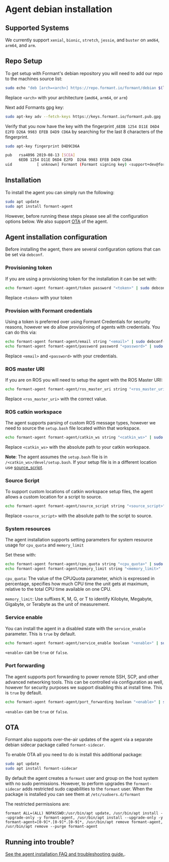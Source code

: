 # Agent debian installation

## Supported Systems

We currently support `xenial`, `bionic`, `stretch`, `jessie`, and `buster` on `amd64`, `arm64`, and `arm`.

## Repo Setup

To get setup with Formant's debian repository you will need to add our repo to the machines source list:

```bash
sudo echo "deb [arch=<arch>] https://repo.formant.io/formant/debian $(lsb_release -cs) main" >>/etc/apt/sources.list
```

Replace `<arch>` with your architecture (`amd64`, `arm64`, or `arm`)

Next add Formants gpg key:

```bash
sudo apt-key adv --fetch-keys https://keys.formant.io/formant.pub.gpg
```

Verify that you now have the key with the fingerprint ,`6EDB 1254 D11E D6D4 E2FD D26A 9983 EFEB D4D9 CD6A` by searching for the last 8 characters of the fingerprint.

```bash
sudo apt-key fingerprint D4D9CD6A

pub   rsa4096 2019-08-13 [SCEA]
      6EDB 1254 D11E D6D4 E2FD  D26A 9983 EFEB D4D9 CD6A
uid           [ unknown] Formant (Formant signing key) <support+dev@formant.io>
```

## Installation

To install the agent you can simply run the following:

```bash
sudo apt update
sudo apt install formant-agent
```

However, before running these steps please see all the configuration options below. We also support [OTA](#ota) of the agent.

## Agent installation configuration

Before installing the agent, there are several configuration options that can be set via `debconf`.

### Provisioning token

If you are using a provisioning token for the installation it can be set with:

```bash
echo formant-agent formant-agent/token password "<token>" | sudo debconf-set-selections
```

Replace `<token>` with your token

### Provision with Formant credentials

Using a token is preferred over using Formant Credentials for security reasons, however we do allow provisioning of agents with credentials. You can do this via:

```bash
echo formant-agent formant-agent/email string "<email>" | sudo debconf-set-selections
echo formant-agent formant-agent/password password "<password>" | sudo debconf-set-selections
```

Replace `<email>` and `<password>` with your credentials.

### ROS master URI

If you are on ROS you will need to setup the agent with the ROS Master URI:

```bash
echo formant-agent formant-agent/ros_master_uri string "<ros_master_uri>" | sudo debconf-set-selections
```

Replace `<ros_master_uri>` with the correct value.

### ROS catkin workspace

The agent supports parsing of custom ROS message types, however we need to source the `setup.bash` file located within that workspace.

```bash
echo formant-agent formant-agent/catkin_ws string "<catkin_ws>" | sudo debconf-set-selections
```

Replace `<catkin_ws>` with the absolute path to your catkin workspace.

**Note**: The agent assumes the `setup.bash` file is in `/<catkin_ws>/devel/setup.bash`. If your setup file is in a different location use [source_script](#source-script).

### Source Script

To support custom locations of catkin workspace setup files, the agent allows a custom location for a script to source.

```bash
echo formant-agent formant-agent/source_script string "<source_script>" | sudo debconf-set-selections
```

Replace `<source_script>` with the absolute path to the script to source.

### System resources

The agent installation supports setting parameters for system resource usage for `cpu_quota` and `memory_limit`

Set these with:

```bash
echo formant-agent formant-agent/cpu_quota string "<cpu_quota>" | sudo debconf-set-selections
echo formant-agent formant-agent/memory_limit string "<memory_limit>" | sudo debconf-set-selections
```

`cpu_quota`: The value of the CPUQuota parameter, which is expressed in percentage, specifies how much CPU time the unit gets at maximum, relative to the total CPU time available on one CPU.

`memory_limit`: Use suffixes K, M, G, or T to identify Kilobyte, Megabyte, Gigabyte, or Terabyte as the unit of measurement.

### Service enable

You can install the agent in a disabled state with the `service_enable` parameter. This is `true` by default.

```bash
echo formant-agent formant-agent/service_enable boolean "<enable>" | sudo debconf-set-selections
```

`<enable>` can be `true` or `false`.

### Port forwarding

The agent supports port forwarding to power remote SSH, SCP, and other advanced networking tools. This can be controlled via configuration as well, however for security purposes we support disabling this at install time. This is `true` by default.

```bash
echo formant-agent formant-agent/port_forwarding boolean "<enable>" | sudo debconf-set-selections
```

`<enable>` can be `true` or `false`.

## OTA

Formant also supports over-the-air updates of the agent via a separate debian sidecar package called `formant-sidecar`.

To enable OTA all you need to do is install this additional package:

```bash
sudo apt update
sudo apt install formant-sidecar
```

By default the agent creates a `formant` user and group on the host system with no sudo permissions. However, to perform upgrades the `formant-sidecar` adds restricted sudo capabilities to the `formant` user. When the package is installed you can see them at `/etc/sudoers.d/formant`

The restricted permissions are:

```
formant ALL=(ALL) NOPASSWD:/usr/bin/apt update, /usr/bin/apt install --upgrade-only -y formant-agent, /usr/bin/apt install --upgrade-only -y formant-agent=[0-9]*.[0-9]*.[0-9]*, /usr/bin/apt remove formant-agent, /usr/bin/apt remove --purge formant-agent
```

## Running into trouble?

[See the agent installation FAQ and troubleshooting guide.](./agent-faq-and-troubleshooting.md).

